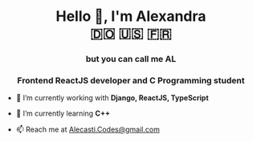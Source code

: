 <h1 align="center">Hello 👋, I'm Alexandra<br/> 🇩🇴 🇺🇸 🇫🇷</h1>

<h3 align="center">but you can call me AL</h3>

<h3 align="center"> Frontend ReactJS developer and C Programming student</h3>

- 🌱 I’m currently working with **Django, ReactJS, TypeScript**

- 🔭 I’m currently learning **C++**

- 📫 Reach me at Alecasti.Codes@gmail.com

<!--
**AlexandraCodes/AlexandraCodes** is a ✨ _special_ ✨ repository because its `README.md` (this file) appears on your GitHub profile.

- 🌱 I’m currently learning **C programming**

- 🔭 I’m currently working on a **room booking** site in **react** and **django**

Here are some ideas to get you started:

- 🔭 I’m currently working on ...
- 🌱 I’m currently learning ...
- 👯 I’m looking to collaborate on ...
- 🤔 I’m looking for help with ...
- 💬 Ask me about ...
- 📫 How to reach me: ...
- 😄 Pronouns: ...
- ⚡ Fun fact: ...
- 
- 👩‍💻 All my projects are available at [insert portfolio here]()
- 👸 Pronouns: she/her

- This or That - 
🇩🇴 🇺🇸 🇫🇷 -- Dominican American French
🇫🇷 🇺🇸 🇩🇴 -- French American Dominican

- 🔭 I’m currently working on -- *insert link to personal proj*

- 🌱 I’m currently learning C programming -- *insert link to proj desc*

- 👩‍💻 All my projects are available at [insert portfolio here]()

- 🐒 Follow me [@Lex_Codes](https://www.instagram.com/lex_codes/)

- 📝 Read my thoughts [@LexCodesCode](https://twitter.com/LexCodesCode)

- [room booking site](https://newyorkcityresidence.com/) 
- 
- 
-->
